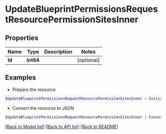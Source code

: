 # UpdateBlueprintPermissionsRequestResourcePermissionSitesInner
## Properties

Name | Type | Description | Notes
------------ | ------------- | ------------- | -------------
**Id** | **Int64** |  | [optional] 

## Examples

- Prepare the resource
```powershell
$UpdateBlueprintPermissionsRequestResourcePermissionSitesInner = Initialize-PSOpenAPIToolsUpdateBlueprintPermissionsRequestResourcePermissionSitesInner  -Id null
```

- Convert the resource to JSON
```powershell
$UpdateBlueprintPermissionsRequestResourcePermissionSitesInner | ConvertTo-JSON
```

[[Back to Model list]](../README.md#documentation-for-models) [[Back to API list]](../README.md#documentation-for-api-endpoints) [[Back to README]](../README.md)

